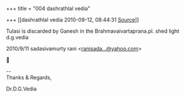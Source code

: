 +++
title = "004 dashrathlal vedia"

+++
[[dashrathlal vedia	2010-09-12, 08:44:31 [Source](https://groups.google.com/g/bvparishat/c/-U8B5T0EiSc)]]



Tulasi is discarded by Ganesh in the Brahmavaivartaprana.pl. shed light d.g.vedia  
  

2010/9/11 sadasivamurty rani \<[ranisada...@yahoo.com]()\>



  
  
  
--  
Thanks & Regards,  
  
Dr.D.G.Vedia  

